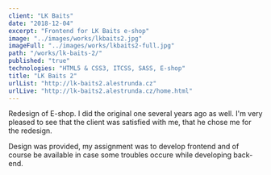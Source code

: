 ```yaml
---
client: "LK Baits"
date: "2018-12-04"
excerpt: "Frontend for LK Baits e-shop"
image: "../images/works/lkbaits2.jpg"
imageFull: "../images/works/lkbaits2-full.jpg"
path: "/works/lk-baits-2/"
published: "true"
technologies: "HTML5 & CSS3, ITCSS, SASS, E-shop"
title: "LK Baits 2"
urlList: "http://lk-baits2.alestrunda.cz"
urlLive: "http://lk-baits2.alestrunda.cz/home.html"
---
```


Redesign of E-shop. I did the original one several years ago as well. I'm very pleased to see that the client was satisfied with me, that he chose me for the redesign.

Design was provided, my assignment was to develop frontend and of course be available in case some troubles occure while developing back-end.
